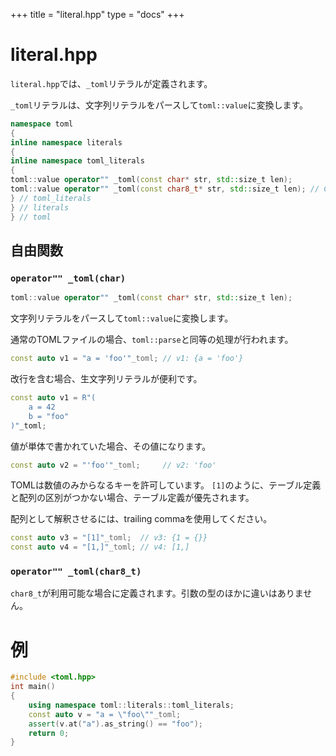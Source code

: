 +++
title = "literal.hpp"
type  = "docs"
+++

# literal.hpp

`literal.hpp`では、`_toml`リテラルが定義されます。

`_toml`リテラルは、文字列リテラルをパースして`toml::value`に変換します。

```cpp
namespace toml
{
inline namespace literals
{
inline namespace toml_literals
{
toml::value operator"" _toml(const char* str, std::size_t len);
toml::value operator"" _toml(const char8_t* str, std::size_t len); // C++20以降
} // toml_literals
} // literals
} // toml
```

## 自由関数

### `operator"" _toml(char)`

```cpp
toml::value operator"" _toml(const char* str, std::size_t len);
```

文字列リテラルをパースして`toml::value`に変換します。

通常のTOMLファイルの場合、`toml::parse`と同等の処理が行われます。

```cpp
const auto v1 = "a = 'foo'"_toml; // v1: {a = 'foo'}
```

改行を含む場合、生文字列リテラルが便利です。

```cpp
const auto v1 = R"(
    a = 42
    b = "foo"
)"_toml;
```

値が単体で書かれていた場合、その値になります。

```cpp
const auto v2 = "'foo'"_toml;     // v2: 'foo'
```

TOMLは数値のみからなるキーを許可しています。
`[1]`のように、テーブル定義と配列の区別がつかない場合、テーブル定義が優先されます。

配列として解釈させるには、trailing commaを使用してください。

```cpp
const auto v3 = "[1]"_toml;  // v3: {1 = {}}
const auto v4 = "[1,]"_toml; // v4: [1,]
```

### `operator"" _toml(char8_t)`

`char8_t`が利用可能な場合に定義されます。引数の型のほかに違いはありません。

# 例

```cpp
#include <toml.hpp>
int main()
{
    using namespace toml::literals::toml_literals;
    const auto v = "a = \"foo\""_toml;
    assert(v.at("a").as_string() == "foo");
    return 0;
}
```

